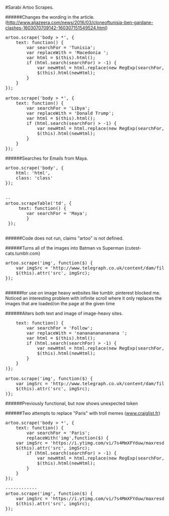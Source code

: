 #Sarabi Artoo Scrapes. 

######Changes the wording in the article. (http://www.aljazeera.com/news/2016/03/cloneoftunisia-ben-gardane-clashes-1603070709142-160307151549524.html)

<pre>
artoo.scrape('body > *', {
    text: function() {
        var searchFor = 'Tunisia';
        var replaceWith = 'Macedonia ';
        var html = $(this).html();
        if (html.search(searchFor) > -1) {
            var newHtml = html.replace(new RegExp(searchFor, 'g'), replaceWith);
            $(this).html(newHtml);
        }
    } 
}); 

artoo.scrape('body > *', {
    text: function() {
        var searchFor = 'Libya';
        var replaceWith = 'Donald Trump';
        var html = $(this).html();
        if (html.search(searchFor) > -1) {
            var newHtml = html.replace(new RegExp(searchFor, 'g'), replaceWith);
            $(this).html(newHtml);
        }
    }
}); 
</pre>

######Searches for Emails from Maya. 
<pre>
artoo.scrape('body', {
    html: 'html',
    class: 'class'
});


--
artoo.scrapeTable('td', {
 	 text: function() {
        var searchFor = 'Maya';
        }
 });

</pre>
######Code does not run,  claims "artoo" is not defined. 

######Turns all of the images into Batman vs Superman (cutest-cats.tumblr.com)
<pre>
artoo.scrape('img', function($) {
    var imgSrc = 'http://www.telegraph.co.uk/content/dam/film/Batmanvsuperman/batmanvsuperman-xlarge.jpg';
    $(this).attr('src', imgSrc);
});

</pre>
######for use on image heavy websites like tumblr. pinterest blocked me. Noticed an interesting problem with infinite scroll where it only replaces the images that are loaded/on the page at the given time

######Alters both text and image of image-heavy sites. 
<pre>
    text: function() {
        var searchFor = 'Follow';
        var replaceWith = 'nananananananana ';
        var html = $(this).html();
        if (html.search(searchFor) > -1) {
            var newHtml = html.replace(new RegExp(searchFor, 'g'), replaceWith);
            $(this).html(newHtml);
        }
    } 
)};

artoo.scrape('img', function($) {
    var imgSrc = 'http://www.telegraph.co.uk/content/dam/film/Batmanvsuperman/batmanvsuperman-xlarge.jpg';
    $(this).attr('src', imgSrc);
)};
</pre>

######Previously functional, but now shows unexpected token

######Two attempts to replace "Paris" with troll memes (www.craiglist.fr)
<pre>
artoo.scrape('body > *', {
    text: function() {
        var searchFor = 'Paris';
        replaceWith('img',function($) {
    var imgSrc = 'https://i.ytimg.com/vi/7s4MmXFYduw/maxresdefault.jpg';
    $(this).attr('src', imgSrc);
        if (html.search(searchFor) > -1) {
            var newHtml = html.replace(new RegExp(searchFor, 'g'), replaceWith);
            $(this).html(newHtml);
        }
    }
});

------------
artoo.scrape('img', function($) {
    var imgSrc = 'https://i.ytimg.com/vi/7s4MmXFYduw/maxresdefault.jpg';
    $(this).attr('src', imgSrc);
});
</pre>



